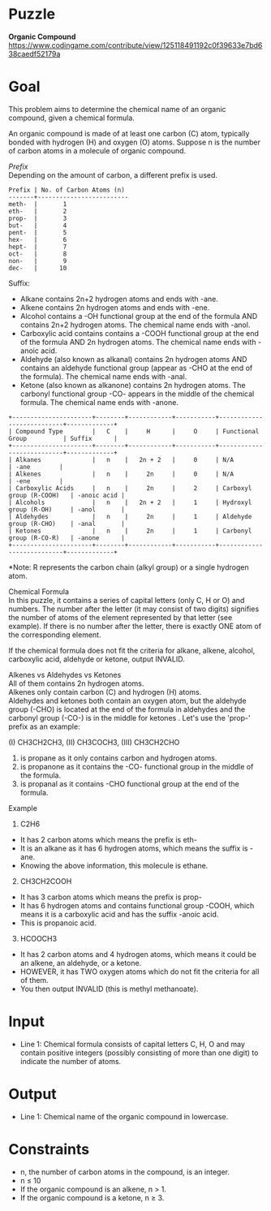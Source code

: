 # Puzzle
**Organic Compound** https://www.codingame.com/contribute/view/125118491192c0f39633e7bd638caedf52179a

# Goal
This problem aims to determine the chemical name of an organic compound, given a chemical formula.

An organic compound is made of at least one carbon (C) atom, typically bonded with hydrogen (H) and oxygen (O) atoms. Suppose n is the number of carbon atoms in a molecule of organic compound.

*Prefix*  
Depending on the amount of carbon, a different prefix is used.  
```
Prefix | No. of Carbon Atoms (n)
-------+-------------------------
meth-  |       1       
eth-   |       2       
prop-  |       3       
but-   |       4       
pent-  |       5       
hex-   |       6       
hept-  |       7       
oct-   |       8       
non-   |       9       
dec-   |      10    
```

Suffix:  
- Alkane contains 2n+2 hydrogen atoms and ends with -ane.
- Alkene contains 2n hydrogen atoms and ends with -ene.
- Alcohol contains a -OH functional group at the end of the formula AND contains 2n+2 hydrogen atoms. The chemical name ends with -anol.
- Carboxylic acid contains contains a -COOH functional group at the end of the formula AND 2n hydrogen atoms. The chemical name ends with -anoic acid.
- Aldehyde (also known as alkanal) contains 2n hydrogen atoms AND contains an aldehyde functional group (appear as -CHO at the end of the formula). The chemical name ends with -anal.
- Ketone (also known as alkanone) contains 2n hydrogen atoms. The carbonyl functional group -CO- appears in the middle of the chemical formula. The chemical name ends with -anone.
```
+----------------------+--------+------------+-----------+---------------------------+-------------+
| Compound Type        |   C    |     H      |     O     | Functional Group          | Suffix      |
+----------------------+--------+------------+-----------+---------------------------+-------------+
| Alkanes              |   n    |   2n + 2   |     0     | N/A                       | -ane        | 
| Alkenes              |   n    |     2n     |     0     | N/A                       | -ene        | 
| Carboxylic Acids     |   n    |     2n     |     2     | Carboxyl group (R-COOH)   | -anoic acid | 
| Alcohols             |   n    |   2n + 2   |     1     | Hydroxyl group (R-OH)     | -anol       | 
| Aldehydes            |   n    |     2n     |     1     | Aldehyde group (R-CHO)    | -anal       | 
| Ketones              |   n    |     2n     |     1     | Carbonyl group (R-CO-R)   | -anone      | 
+----------------------+--------+------------+-----------+---------------------------+-------------+
```

*Note: R represents the carbon chain (alkyl group) or a single hydrogen atom.

Chemical Formula  
In this puzzle, it contains a series of capital letters (only C, H or O) and numbers. The number after the letter (it may consist of two digits) signifies the number of atoms of the element represented by that letter (see example). If there is no number after the letter, there is exactly ONE atom of the corresponding element.

If the chemical formula does not fit the criteria for alkane, alkene, alcohol, carboxylic acid, aldehyde or ketone, output INVALID.

Alkenes vs Aldehydes vs Ketones  
All of them contains 2n hydrogen atoms.  
Alkenes only contain carbon (C) and hydrogen (H) atoms.  
Aldehydes and ketones both contain an oxygen atom, but the aldehyde group (-CHO) is located at the end of the formula in aldehydes and the carbonyl group (-CO-) is in the middle for ketones . Let's use the 'prop-' prefix as an example:  

(I) CH3CH2CH3, (II) CH3COCH3, (III) CH3CH2CHO  
1) is propane as it only contains carbon and hydrogen atoms.
2) is propanone as it contains the -CO- functional group in the middle of the formula.
3) is propanal as it contains -CHO functional group at the end of the formula.

Example

1. C2H6  
- It has 2 carbon atoms which means the prefix is eth-
- It is an alkane as it has 6 hydrogen atoms, which means the suffix is -ane.
- Knowing the above information, this molecule is ethane.

2. CH3CH2COOH  
- It has 3 carbon atoms which means the prefix is prop-
- It has 6 hydrogen atoms and contains functional group -COOH, which means it is a carboxylic acid and has the suffix -anoic acid.
- This is propanoic acid.

3. HCOOCH3  
- It has 2 carbon atoms and 4 hydrogen atoms, which means it could be an alkene, an aldehyde, or a ketone.
- HOWEVER, it has TWO oxygen atoms which do not fit the criteria for all of them.
- You then output INVALID (this is methyl methanoate).
  
# Input
* Line 1: Chemical formula consists of capital letters C, H, O and may contain positive integers (possibly consisting of more than one digit) to indicate the number of atoms.

# Output
* Line 1: Chemical name of the organic compound in lowercase.

# Constraints
* n, the number of carbon atoms in the compound, is an integer.
* n ≤ 10
* If the organic compound is an alkene, n > 1.
* If the organic compound is a ketone, n ≥ 3.
